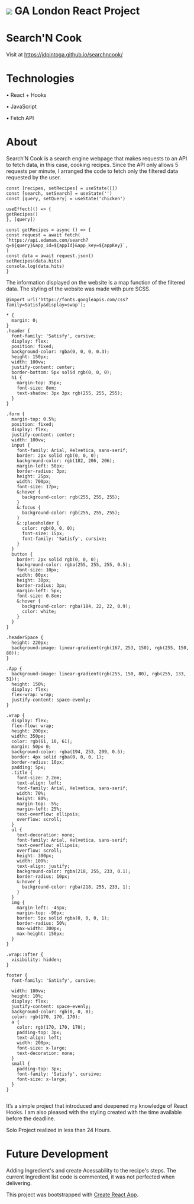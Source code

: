 # ![](https://ga-dash.s3.amazonaws.com/production/assets/logo-9f88ae6c9c3871690e33280fcf557f33.png) GA London React Project

# Search'N Cook

Visit at https://jdpintoga.github.io/searchncook/

# Technologies

• React + Hooks

• JavaScript

• Fetch API

# About

Search’N Cook is a search engine webpage that makes requests to an API to fetch data, in this case, cooking recipes. Since the API only allows 5 requests per minute, I arranged the code to fetch only the filtered data requested by the user.

```
const [recipes, setRecipes] = useState([])
const [search, setSearch] = useState('')
const [query, setQuery] = useState('chicken')

useEffect(() => {
getRecipes()
}, [query])

const getRecipes = async () => {
const request = await fetch(
`https://api.edamam.com/search?q=${query}&app_id=${appId}&app_key=${appKey}`,
)
const data = await request.json()
setRecipes(data.hits)
console.log(data.hits)
}

```

The information displayed on the website Is a map function of the filtered data. The styling of the website was made with pure SCSS.

```
@import url('https://fonts.googleapis.com/css?family=Satisfy&display=swap');

* {
  margin: 0;
}
.header {
  font-family: 'Satisfy', cursive;
  display: flex;
  position: fixed;
  background-color: rgba(0, 0, 0, 0.3);
  height: 150px;
  width: 100vw;
  justify-content: center;
  border-bottom: 5px solid rgb(0, 0, 0);
  h1 {
    margin-top: 35px;
    font-size: 8em;
    text-shadow: 3px 3px rgb(255, 255, 255);
  }
}

.form {
  margin-top: 0.5%;
  position: fixed;
  display: flex;
  justify-content: center;
  width: 100vw;
  input {
    font-family: Arial, Helvetica, sans-serif;
    border: 2px solid rgb(0, 0, 0);
    background-color: rgb(182, 206, 206);
    margin-left: 50px;
    border-radius: 3px;
    height: 25px;
    width: 700px;
    font-size: 17px;
    &:hover {
      background-color: rgb(255, 255, 255);
    }
    &:focus {
      background-color: rgb(255, 255, 255);
    }
    &::placeholder {
      color: rgb(0, 0, 0);
      font-size: 15px;
      font-family: 'Satisfy', cursive;
    }
  }
  button {
    border: 2px solid rgb(0, 0, 0);
    background-color: rgba(255, 255, 255, 0.5);
    font-size: 10px;
    width: 80px;
    height: 30px;
    border-radius: 3px;
    margin-left: 5px;
    font-size: 0.8em;
    &:hover {
      background-color: rgba(184, 22, 22, 0.9);
      color: white;
    }
  }
}

.headerSpace {
  height: 220px;
  background-image: linear-gradient(rgb(167, 253, 150), rgb(255, 150, 80));
}

.App {
  background-image: linear-gradient(rgb(255, 150, 80), rgb(255, 133, 51));
  height: 150%;
  display: flex;
  flex-wrap: wrap;
  justify-content: space-evenly;
}

.wrap {
  display: flex;
  flex-flow: wrap;
  height: 200px;
  width: 350px;
  color: rgb(61, 10, 61);
  margin: 50px 0;
  background-color: rgba(194, 253, 209, 0.5);
  border: 4px solid rgba(0, 0, 0, 1);
  border-radius: 10px;
  padding: 5px;
  .title {
    font-size: 2.2em;
    text-align: left;
    font-family: Arial, Helvetica, sans-serif;
    width: 70%;
    height: 80%;
    margin-top: -5%;
    margin-left: 25%;
    text-overflow: ellipsis;
    overflow: scroll;
  }
  ul {
    text-decoration: none;
    font-family: Arial, Helvetica, sans-serif;
    text-overflow: ellipsis;
    overflow: scroll;
    height: 300px;
    width: 100%;
    text-align: justify;
    background-color: rgba(218, 255, 233, 0.1);
    border-radius: 10px;
    &:hover {
      background-color: rgba(218, 255, 233, 1);
    }
  }
  img {
    margin-left: -45px;
    margin-top: -90px;
    border: 5px solid rgba(0, 0, 0, 1);
    border-radius: 50%;
    max-width: 300px;
    max-height: 150px;
  }
}

.wrap::after {
  visibility: hidden;
}

footer {
  font-family: 'Satisfy', cursive;

  width: 100vw;
  height: 10%;
  display: flex;
  justify-content: space-evenly;
  background-color: rgb(0, 0, 0);
  color: rgb(170, 170, 170);
  a {
    color: rgb(170, 170, 170);
    padding-top: 3px;
    text-align: left;
    width: 200px;
    font-size: x-large;
    text-decoration: none;
  }
  small {
    padding-top: 3px;
    font-family: 'Satisfy', cursive;
    font-size: x-large;
  }
}


```

It’s a simple project that introduced and deepened my knowledge of React Hooks. I am also pleased with the styling created with the time available before the deadline.

Solo Project realized in less than 24 Hours.

# Future Development

Adding Ingredient's and create Acessability to the recipe's steps.
The current Ingredient list code is commented, it was not perfected when delivering.

This project was bootstrapped with [Create React App](https://github.com/facebook/create-react-app).
